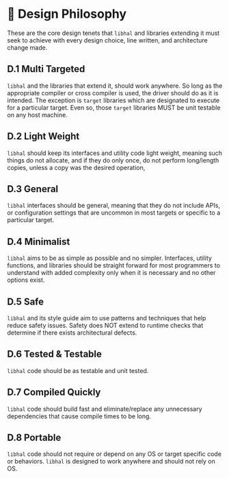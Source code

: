 # 📜 Design Philosophy

These are the core design tenets that `libhal` and libraries extending it must
seek to achieve with every design choice, line written, and architecture change
made.

## D.1 Multi Targeted

`libhal` and the libraries that extend it, should work anywhere. So long as the
appropriate compiler or cross compiler is used, the driver should do as it is
intended. The exception is `target` libraries which are designated to execute
for a particular target. Even so, those `target` libraries MUST be unit testable
on any host machine.

## D.2 Light Weight

`libhal` should keep its interfaces and utility code light weight, meaning
such things do not allocate, and if they do only once, do not perform
long/length copies, unless a copy was the desired operation,

## D.3 General

`libhal` interfaces should be general, meaning that they do not include APIs, or
configuration settings that are uncommon in most targets or specific to a
particular target.

## D.4 Minimalist

`libhal` aims to be as simple as possible and no simpler. Interfaces, utility
functions, and libraries should be straight forward for most programmers
to understand with added complexity only when it is necessary and no other
options exist.

## D.5 Safe

`libhal` and its style guide aim to use patterns and techniques that help reduce
safety issues. Safety does NOT extend to runtime checks that determine if there
exists architectural defects.

## D.6 Tested & Testable

`libhal` code should be as testable and unit tested.

## D.7 Compiled Quickly

`libhal` code should build fast and eliminate/replace any unnecessary
dependencies that cause compile times to be long.

## D.8 Portable

`libhal` code should not require or depend on any OS or target specific code or
behaviors. `libhal` is designed to work anywhere and should not rely on OS.
